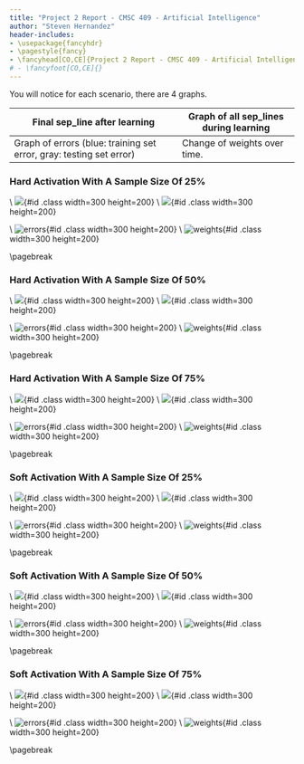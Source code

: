 ```yaml
---
title: "Project 2 Report - CMSC 409 - Artificial Intelligence"
author: "Steven Hernandez"
header-includes:
- \usepackage{fancyhdr}
- \pagestyle{fancy}
- \fancyhead[CO,CE]{Project 2 Report - CMSC 409 - Artificial Intelligence - Steven Hernandez}
# - \fancyfoot[CO,CE]{}
---
```

    

You will notice for each scenario, there are 4 graphs.

| Final sep_line after learning | Graph of all sep_lines during learning | 
| ---------------------------------------- | ---------------------------------------- | 
| Graph of errors (blue: training set error, gray: testing set error) | Change of weights over time. | 

### Hard Activation With A Sample Size Of 25%

\ ![](./images/project2/hard/25_start_end_lines.png){#id .class width=300 height=200} \ ![](./images/project2/hard/25_all_sep_lines.png){#id .class width=300 height=200} 

\ ![errors](./images/project2/hard/25_error.png){#id .class width=300 height=200} \ ![weights](./images/project2/hard/25_weights.png){#id .class width=300 height=200} 

\pagebreak

### Hard Activation With A Sample Size Of 50%

\ ![](./images/project2/hard/50_start_end_lines.png){#id .class width=300 height=200} \ ![](./images/project2/hard/50_all_sep_lines.png){#id .class width=300 height=200} 

\ ![errors](./images/project2/hard/50_error.png){#id .class width=300 height=200} \ ![weights](./images/project2/hard/50_weights.png){#id .class width=300 height=200} 

\pagebreak

### Hard Activation With A Sample Size Of 75%

\ ![](./images/project2/hard/75_start_end_lines.png){#id .class width=300 height=200} \ ![](./images/project2/hard/75_all_sep_lines.png){#id .class width=300 height=200} 

\ ![errors](./images/project2/hard/75_error.png){#id .class width=300 height=200} \ ![weights](./images/project2/hard/75_weights.png){#id .class width=300 height=200} 

\pagebreak

### Soft Activation With A Sample Size Of 25%

\ ![](./images/project2/soft/25_start_end_lines.png){#id .class width=300 height=200} \ ![](./images/project2/soft/25_all_sep_lines.png){#id .class width=300 height=200} 

\ ![errors](./images/project2/soft/25_error.png){#id .class width=300 height=200} \ ![weights](./images/project2/soft/25_weights.png){#id .class width=300 height=200} 

\pagebreak

### Soft Activation With A Sample Size Of 50%

\ ![](./images/project2/soft/50_start_end_lines.png){#id .class width=300 height=200} \ ![](./images/project2/soft/50_all_sep_lines.png){#id .class width=300 height=200} 

\ ![errors](./images/project2/soft/50_error.png){#id .class width=300 height=200} \ ![weights](./images/project2/soft/50_weights.png){#id .class width=300 height=200} 

\pagebreak

### Soft Activation With A Sample Size Of 75%

\ ![](./images/project2/soft/75_start_end_lines.png){#id .class width=300 height=200} \ ![](./images/project2/soft/75_all_sep_lines.png){#id .class width=300 height=200} 

\ ![errors](./images/project2/soft/75_error.png){#id .class width=300 height=200} \ ![weights](./images/project2/soft/75_weights.png){#id .class width=300 height=200} 

\pagebreak

